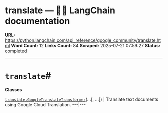 # translate — 🦜🔗 LangChain  documentation

**URL:** https://python.langchain.com/api_reference/google_community/translate.html
**Word Count:** 12
**Links Count:** 84
**Scraped:** 2025-07-21 07:59:27
**Status:** completed

---

# `translate`\#

**Classes**

[`translate.GoogleTranslateTransformer`](https://python.langchain.com/api_reference/google_community/translate/langchain_google_community.translate.GoogleTranslateTransformer.html#langchain_google_community.translate.GoogleTranslateTransformer "langchain_google_community.translate.GoogleTranslateTransformer")\(...\[, ...\]\) | Translate text documents using Google Cloud Translation.   ---|---